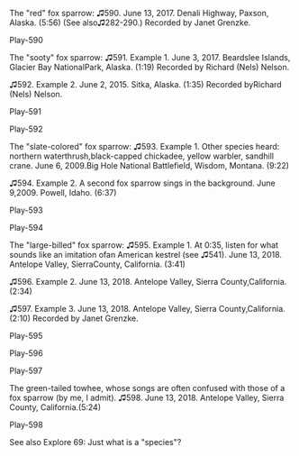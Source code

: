 The "red" fox sparrow:
♫590. June 13, 2017. Denali Highway, Paxson, Alaska. (5:56) (See also♫282-290.) Recorded by Janet Grenzke.

Play-590

The "sooty" fox sparrow:
♫591. Example 1. June 3, 2017. Beardslee Islands, Glacier Bay NationalPark, Alaska. (1:19) Recorded by Richard (Nels) Nelson.

♫592. Example 2. June 2, 2015. Sitka, Alaska. (1:35) Recorded byRichard (Nels) Nelson.

Play-591

Play-592

The "slate-colored" fox sparrow:
♫593. Example 1. Other species heard: northern waterthrush,black-capped chickadee, yellow warbler, sandhill crane. June 6, 2009.Big Hole National Battlefield, Wisdom, Montana. (9:22)

♫594. Example 2. A second fox sparrow sings in the background. June 9,2009. Powell, Idaho. (6:37)

Play-593

Play-594

The "large-billed" fox sparrow:
♫595. Example 1. At 0:35, listen for what sounds like an imitation ofan American kestrel (see ♫541). June 13, 2018. Antelope Valley, SierraCounty, California. (3:41)

♫596. Example 2. June 13, 2018. Antelope Valley, Sierra County,California. (2:34)

♫597. Example 3. June 13, 2018. Antelope Valley, Sierra County,California. (2:10) Recorded by Janet Grenzke.

Play-595

Play-596

Play-597

The green-tailed towhee, whose songs are often confused with those of a
fox sparrow (by me, I admit).
♫598. June 13, 2018. Antelope Valley, Sierra County, California.(5:24)

Play-598

See also Explore 69: Just what is a "species"?
